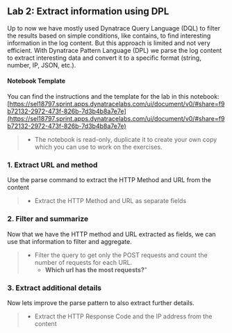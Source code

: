 ## Lab 2: Extract information using DPL
Up to now we have mostly used Dynatrace Query Language (DQL) to filter the results based on simple conditions, like contains, to find interesting information in the log content. But this approach is limited and not very efficient. With Dynatrace Pattern Language (DPL) we parse the log content to extract interesting data and convert it to a specific format (string, number, IP, JSON, etc.).

#### Notebook Template
You can find the instructions and the template for the lab in this notebook: 
[https://sel18797.sprint.apps.dynatracelabs.com/ui/document/v0/#share=f9b72132-2972-473f-826b-7d3b4b8a7e7e](https://sel18797.sprint.apps.dynatracelabs.com/ui/document/v0/#share=f9b72132-2972-473f-826b-7d3b4b8a7e7e)

> - The notebook is read-only, duplicate it to create your own copy which you can use to work on the exercises. 


### 1. Extract URL and method
Use the parse command to extract the HTTP Method and URL from the content
> - Extract the HTTP Method and URL as separate fields


### 2. Filter and summarize
Now that we have the HTTP method and URL extracted as fields, we can use that information to filter and aggregate. 
> - Filter the query to get only the POST requests and count the number of requests for each URL.
>   -  **Which url has the most requests?**"

### 3. Extract additional details
Now lets improve the parse pattern to also extract further details.
> - Extract the HTTP Response Code and the IP address from the content
